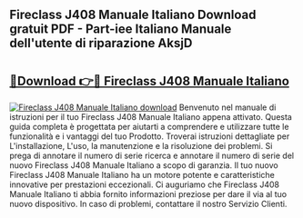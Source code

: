 ## Fireclass J408 Manuale Italiano Download gratuit PDF - Part-iee Italiano Manuale dell'utente di riparazione AksjD

# <h2><a href="http://dfgqzuo.blite.top/?on=Fireclass+J408+Manuale+Italiano">🔗Download 👉🔴 Fireclass J408 Manuale Italiano</a></h2>

[![Fireclass J408 Manuale Italiano download](https://i.imgur.com/lujVjoI.png)](http://dfgqzuo.blite.top/?on=Fireclass+J408+Manuale+Italiano)
Benvenuto nel manuale di istruzioni per il tuo Fireclass J408 Manuale Italiano appena attivato. Questa guida completa è progettata per aiutarti a comprendere e utilizzare tutte le funzionalità e i vantaggi del tuo Prodotto. Troverai istruzioni dettagliate per L'installazione, L'uso, la manutenzione e la risoluzione dei problemi. Si prega di annotare il numero di serie ricerca e annotare il numero di serie del nuovo Fireclass J408 Manuale Italiano a scopo di garanzia. Il tuo nuovo Fireclass J408 Manuale Italiano ha un motore potente e caratteristiche innovative per prestazioni eccezionali. Ci auguriamo che Fireclass J408 Manuale Italiano ti abbia fornito informazioni preziose per dare il via al tuo nuovo dispositivo. In caso di problemi, contattare il nostro Servizio Clienti.
